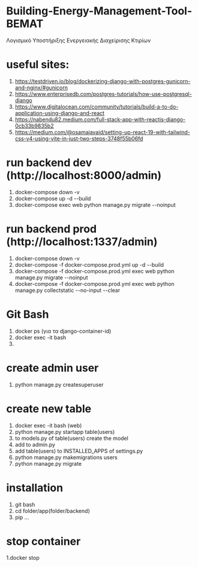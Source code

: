 # Building-Energy-Management-Tool-BEMAT
Λογισμικό Υποστήριξης Ενεργειακής Διαχείρισης Κτιρίων

# useful sites: 
1. https://testdriven.io/blog/dockerizing-django-with-postgres-gunicorn-and-nginx/#gunicorn
2. https://www.enterprisedb.com/postgres-tutorials/how-use-postgresql-django
3. https://www.digitalocean.com/community/tutorials/build-a-to-do-application-using-django-and-react
4. https://nabendu82.medium.com/full-stack-app-with-reactjs-django-0cb33b9835b2
5. https://medium.com/@osamajavaid/setting-up-react-19-with-tailwind-css-v4-using-vite-in-just-two-steps-3748f55b06fd


# run backend dev (http://localhost:8000/admin)
1. docker-compose down -v
2. docker-compose up -d --build
3. docker-compose exec web python manage.py migrate --noinput

# run backend prod (http://localhost:1337/admin)
1. docker-compose down -v
2. docker-compose -f docker-compose.prod.yml up -d --build
3. docker-compose -f docker-compose.prod.yml exec web python manage.py migrate --noinput
4. docker-compose -f docker-compose.prod.yml exec web python manage.py collectstatic --no-input --clear

# Git Bash
1. docker ps (για τα django-container-id)
2. docker exec -it <django-container-id> bash
3. 

# create admin user
1. python manage.py createsuperuser

# create new table
1. docker exec -it <django-container-id> bash (web)
2. python manage.py startapp table(users)
3. to models.py of table(users) create the model
4. add to admin.py
5. add table(users) to INSTALLED_APPS of settings.py 
6. python manage.py makemigrations users
7. python manage.py migrate

# installation
1. git bash
2. cd folder/app(folder/backend)
3. pip ...

# stop container
1.docker stop <django-container-id>

